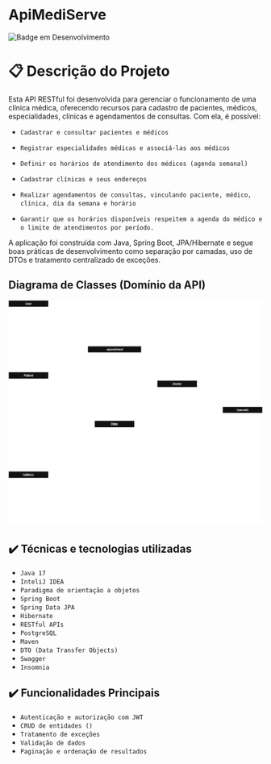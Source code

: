 # ApiMediServe

![Badge em Desenvolvimento](http://img.shields.io/static/v1?label=STATUS&message=EM%20DESENVOLVIMENTO&color=GREEN&style=for-the-badge)

# 📋 Descrição do Projeto
Esta API RESTful foi desenvolvida para gerenciar o funcionamento de uma clínica médica, oferecendo recursos para cadastro de pacientes, médicos, especialidades, clínicas e agendamentos de consultas.
Com ela, é possível:

- ``Cadastrar e consultar pacientes e médicos``

- ``Registrar especialidades médicas e associá-las aos médicos``

- ``Definir os horários de atendimento dos médicos (agenda semanal)``

- ``Cadastrar clínicas e seus endereços``

- ``Realizar agendamentos de consultas, vinculando paciente, médico, clínica, dia da semana e horário``

- ``Garantir que os horários disponíveis respeitem a agenda do médico e o limite de atendimentos por período.``

A aplicação foi construída com Java, Spring Boot, JPA/Hibernate e segue boas práticas de desenvolvimento como separação por camadas, uso de DTOs e tratamento centralizado de exceções.

## Diagrama de Classes (Domínio da API)
![Descrição da Imagem](src/main/resources/static/uml.png)

## ✔️ Técnicas e tecnologias utilizadas

- ``Java 17``
- ``InteliJ IDEA``
- ``Paradigma de orientação a objetos``
- ``Spring Boot``
- ``Spring Data JPA``
- ``Hibernate``
- ``RESTful APIs``
- ``PostgreSQL``
- ``Maven``
- ``DTO (Data Transfer Objects)``
- ``Swagger``
- ``Insomnia``

## ✔️ Funcionalidades Principais

- ``Autenticação e autorização com JWT``
- ``CRUD de entidades ()``
- ``Tratamento de exceções``
- ``Validação de dados``
- ``Paginação e ordenação de resultados``

